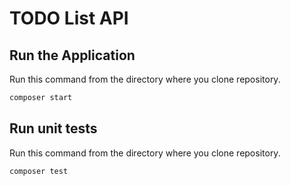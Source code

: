 # TODO List API

## Run the Application

Run this command from the directory where you clone repository.

```bash
composer start
```

## Run unit tests

Run this command from the directory where you clone repository.

```bash
composer test
```


